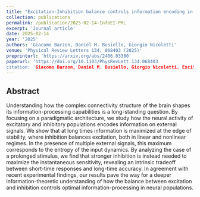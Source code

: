 ```yaml
---
title: "Excitation-Inhibition balance controls information encoding in neural populations"
collection: publications
permalink: /publication/2025-02-14-InfoEI-PRL
excerpt: 'Journal article'
date: 2025-02-14
year: '2025'
authors: 'Giacomo Barzon, Daniel M. Busiello, Giorgio Nicoletti'
venue: 'Physical Review Letters 134, 068403 (2025)'
preprinturl: 'https://arxiv.org/abs/2406.03380'
paperurl: 'https://doi.org/10.1103/PhysRevLett.134.068403
citation: 'Giacomo Barzon, Daniel M. Busiello, Giorgio Nicoletti. Excitation-Inhibition balance controls information encoding in neural populations. Phys. Rev. Lett. 134, 068403 (2025)'
---
```


## Abstract
Understanding how the complex connectivity structure of the brain shapes its information-processing capabilities is a long-standing question. By focusing on a paradigmatic architecture, we study how the neural activity of excitatory and inhibitory populations encodes information on external signals. We show that at long times information is maximized at the edge of stability, where inhibition balances excitation, both in linear and nonlinear regimes. In the presence of multiple external signals, this maximum corresponds to the entropy of the input dynamics. By analyzing the case of a prolonged stimulus, we find that stronger inhibition is instead needed to maximize the instantaneous sensitivity, revealing an intrinsic tradeoff between short-time responses and long-time accuracy. In agreement with recent experimental findings, our results pave the way for a deeper information-theoretic understanding of how the balance between excitation and inhibition controls optimal information-processing in neural populations.